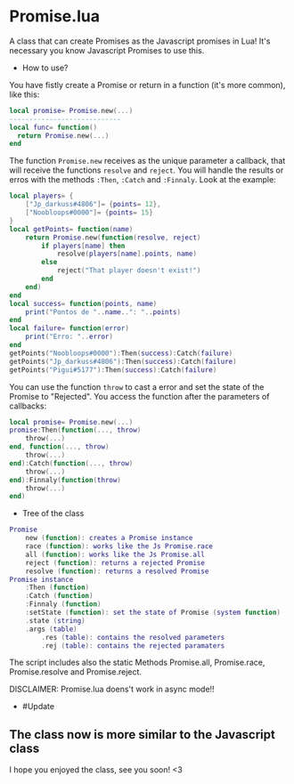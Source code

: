 # Promise.lua
A class that can create Promises as the Javascript promises in Lua! It's necessary you know Javascript Promises to use this.

- How to use?

You have fistly create a Promise or return in a function (it's more common), like this:
```lua
local promise= Promise.new(...)
----------------------------
local func= function()
  return Promise.new(...)
end
```
The function ``Promise.new`` receives as the unique parameter a callback, that will receive the functions ``resolve`` and ``reject``. You will handle the results or erros with the methods ``:Then``, ``:Catch`` and ``:Finnaly``. Look at the example:
```lua
local players= {
	["Jp_darkuss#4806"]= {points= 12},
	["Noobloops#0000"]= {points= 15}
}
local getPoints= function(name)
	return Promise.new(function(resolve, reject)
		if players[name] then
			resolve(players[name].points, name)
		else
			reject("That player doesn't exist!")
		end
	end)
end
local success= function(points, name)
	print("Pontos de "..name..": "..points)
end
local failure= function(error)
	print("Erro: "..error)
end
getPoints("Noobloops#0000"):Then(success):Catch(failure)
getPoints("Jp_darkuss#4806"):Then(success):Catch(failure)
getPoints("Pigui#5177"):Then(success):Catch(failure)
```

You can use the function ``throw`` to cast a error and set the state of the Promise to "Rejected". You access the function after the parameters of callbacks:
```lua
local promise= Promise.new(...)
promise:Then(function(..., throw)
	throw(...)
end, function(..., throw)
	throw(...)
end):Catch(function(..., throw)
	throw(...)
end):Finnaly(function(throw)
	throw(...)
end)
```

* Tree of the class

```lua
Promise
	new (function): creates a Promise instance
	race (function): works like the Js Promise.race
	all (function): works like the Js Promise.all
	reject (function): returns a rejected Promise
	resolve (function): returns a resolved Promise
Promise instance
	:Then (function)
	:Catch (function)
	:Finnaly (function)
	:setState (function): set the state of Promise (system function)
	.state (string)
	.args (table)
		.res (table): contains the resolved parameters
		.rej (table): contains the rejected paramaters
```

The script includes also the static Methods Promise.all, Promise.race, Promise.resolve and Promise.reject.

DISCLAIMER: Promise.lua doens't work in async mode!!

* #Update

The class now is more similar to the Javascript class
---------------------------------------------------------------------------------------------------------------------------------------------------------------
I hope you enjoyed the class, see you soon! <3
